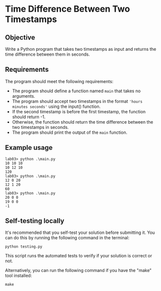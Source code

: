 # Time Difference Between Two Timestamps

## Objective
Write a Python program that takes two timestamps as input and returns the time difference between them in seconds.

## Requirements
The program should meet the following requirements:
- The program should define a function named `main` that takes no arguments.
- The program should accept two timestamps in the format `'hours minutes seconds'` using the input() function.
- If the second timestamp is before the first timestamp, the function should return -1.
- Otherwise, the function should return the time difference between the two timestamps in seconds.
- The program should print the output of the `main` function.

## Example usage

```
lab03> python .\main.py
10 10 10
10 12 10
120
lab03> python .\main.py
12 0 20
12 1 20
60
lab03> python .\main.py
20 0 0
19 0 0
-1
```

## Self-testing locally
It's recommended that you self-test your solution before submitting it. You can do this by running the following command in the terminal:

```
python testing.py
```

This script runs the automated tests to verify if your solution is correct or not.

Alternatively, you can run the following command if you have the "make" tool installed:

```
make
```
